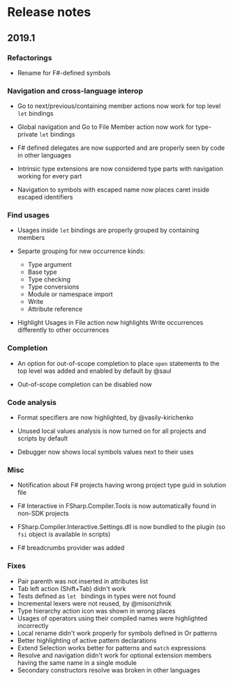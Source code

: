 # Release notes

## 2019.1

### Refactorings

* Rename for F#-defined symbols

### Navigation and cross-language interop

* Go to next/previous/containing member actions now work for top level `let` bindings

* Global navigation and Go to File Member action now work for type-private `let` bindings

* F# defined delegates are now supported and are properly seen by code in other languages

* Intrinsic type extensions are now considered type parts with navigation working for every part

* Navigation to symbols with escaped name now places caret inside escaped identifiers

### Find usages

* Usages inside `let` bindings are properly grouped by containing members

* Separte grouping for new occurrence kinds:
	* Type argument
	* Base type
	* Type checking
	* Type conversions
	* Module or namespace import
	* Write
	* Attribute reference

* Highlight Usages in File action now highlights Write occurrences differently to other occurrences

### Completion

* An option for out-of-scope completion to place `open` statements to the top level was added and enabled by default by @saul

* Out-of-scope completion can be disabled now

### Code analysis

* Format specifiers are now highlighted, by @vasily-kirichenko

* Unused local values analysis is now turned on for all projects and scripts by default

* Debugger now shows local symbols values next to their uses

### Misc

* Notification about F# projects having wrong project type guid in solution file

* F# Interactive in FSharp.Compiler.Tools is now automatically found in non-SDK projects

* FSharp.Compiler.Interactive.Settings.dll is now bundled to the plugin (so `fsi` object is available in scripts)

* F# breadcrumbs provider was added

### Fixes

* Pair parenth was not inserted in attributes list
* Tab left action (Shift+Tab) didn't work
* Tests defined as `let	` bindings in types were not found
* Incremental lexers were not reused, by @misonizhnik
* Type hierarchy action icon was shown in wrong places
* Usages of operators using their compiled names were highlighted incorrectly
* Local rename didn't work properly for symbols defined in Or patterns
* Better highlighting of active pattern declarations
* Extend Selection works better for patterns and `match` expressions
* Resolve and navigation didn't work for optional extension members having the same name in a single module
* Secondary constructors resolve was broken in other languages
